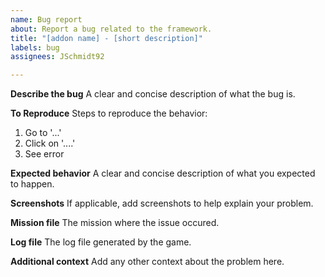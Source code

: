 ```yaml
---
name: Bug report
about: Report a bug related to the framework.
title: "[addon name] - [short description]"
labels: bug
assignees: JSchmidt92

---
```


**Describe the bug**
A clear and concise description of what the bug is.

**To Reproduce**
Steps to reproduce the behavior:
1. Go to '...'
2. Click on '....'
3. See error

**Expected behavior**
A clear and concise description of what you expected to happen.

**Screenshots**
If applicable, add screenshots to help explain your problem.

**Mission file**
The mission where the issue occured.

**Log file**
The log file generated by the game.

**Additional context**
Add any other context about the problem here.